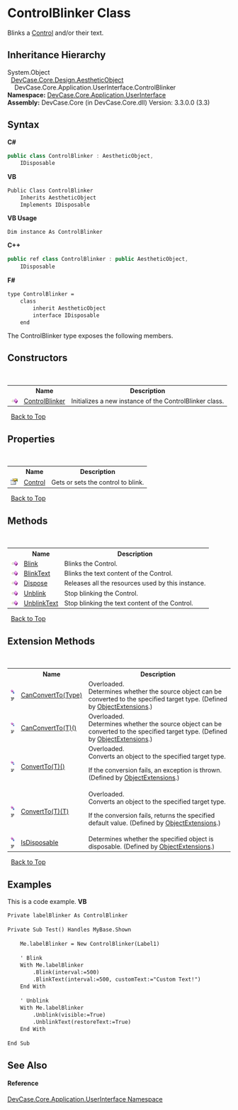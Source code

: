 # ControlBlinker Class
 

Blinks a <a href="P_DevCase_Core_Application_UserInterface_ControlBlinker_Control">Control</a> and/or their text.


## Inheritance Hierarchy
System.Object<br />&nbsp;&nbsp;<a href="T_DevCase_Core_Design_AestheticObject">DevCase.Core.Design.AestheticObject</a><br />&nbsp;&nbsp;&nbsp;&nbsp;DevCase.Core.Application.UserInterface.ControlBlinker<br />
**Namespace:**&nbsp;<a href="N_DevCase_Core_Application_UserInterface">DevCase.Core.Application.UserInterface</a><br />**Assembly:**&nbsp;DevCase.Core (in DevCase.Core.dll) Version: 3.3.0.0 (3.3)

## Syntax

**C#**<br />
``` C#
public class ControlBlinker : AestheticObject, 
	IDisposable
```

**VB**<br />
``` VB
Public Class ControlBlinker
	Inherits AestheticObject
	Implements IDisposable
```

**VB Usage**<br />
``` VB Usage
Dim instance As ControlBlinker
```

**C++**<br />
``` C++
public ref class ControlBlinker : public AestheticObject, 
	IDisposable
```

**F#**<br />
``` F#
type ControlBlinker =  
    class
        inherit AestheticObject
        interface IDisposable
    end
```

The ControlBlinker type exposes the following members.


## Constructors
&nbsp;<table><tr><th></th><th>Name</th><th>Description</th></tr><tr><td>![Public method](media/pubmethod.gif "Public method")</td><td><a href="M_DevCase_Core_Application_UserInterface_ControlBlinker__ctor">ControlBlinker</a></td><td>
Initializes a new instance of the ControlBlinker class.</td></tr></table>&nbsp;
<a href="#controlblinker-class">Back to Top</a>

## Properties
&nbsp;<table><tr><th></th><th>Name</th><th>Description</th></tr><tr><td>![Public property](media/pubproperty.gif "Public property")</td><td><a href="P_DevCase_Core_Application_UserInterface_ControlBlinker_Control">Control</a></td><td>
Gets or sets the control to blink.</td></tr></table>&nbsp;
<a href="#controlblinker-class">Back to Top</a>

## Methods
&nbsp;<table><tr><th></th><th>Name</th><th>Description</th></tr><tr><td>![Public method](media/pubmethod.gif "Public method")</td><td><a href="M_DevCase_Core_Application_UserInterface_ControlBlinker_Blink">Blink</a></td><td>
Blinks the Control.</td></tr><tr><td>![Public method](media/pubmethod.gif "Public method")</td><td><a href="M_DevCase_Core_Application_UserInterface_ControlBlinker_BlinkText">BlinkText</a></td><td>
Blinks the text content of the Control.</td></tr><tr><td>![Public method](media/pubmethod.gif "Public method")</td><td><a href="M_DevCase_Core_Application_UserInterface_ControlBlinker_Dispose">Dispose</a></td><td>
Releases all the resources used by this instance.</td></tr><tr><td>![Public method](media/pubmethod.gif "Public method")</td><td><a href="M_DevCase_Core_Application_UserInterface_ControlBlinker_Unblink">Unblink</a></td><td>
Stop blinking the Control.</td></tr><tr><td>![Public method](media/pubmethod.gif "Public method")</td><td><a href="M_DevCase_Core_Application_UserInterface_ControlBlinker_UnblinkText">UnblinkText</a></td><td>
Stop blinking the text content of the Control.</td></tr></table>&nbsp;
<a href="#controlblinker-class">Back to Top</a>

## Extension Methods
&nbsp;<table><tr><th></th><th>Name</th><th>Description</th></tr><tr><td>![Public Extension Method](media/pubextension.gif "Public Extension Method")![Code example](media/CodeExample.png "Code example")</td><td><a href="M_DevCase_Core_Extensions_Object_ObjectExtensions_CanConvertTo">CanConvertTo(Type)</a></td><td>Overloaded.  
Determines whether the source object can be converted to the specified target type.
 (Defined by <a href="T_DevCase_Core_Extensions_Object_ObjectExtensions">ObjectExtensions</a>.)</td></tr><tr><td>![Public Extension Method](media/pubextension.gif "Public Extension Method")![Code example](media/CodeExample.png "Code example")</td><td><a href="M_DevCase_Core_Extensions_Object_ObjectExtensions_CanConvertTo__1">CanConvertTo(T)()</a></td><td>Overloaded.  
Determines whether the source object can be converted to the specified target type.
 (Defined by <a href="T_DevCase_Core_Extensions_Object_ObjectExtensions">ObjectExtensions</a>.)</td></tr><tr><td>![Public Extension Method](media/pubextension.gif "Public Extension Method")![Code example](media/CodeExample.png "Code example")</td><td><a href="M_DevCase_Core_Extensions_Object_ObjectExtensions_ConvertTo__1">ConvertTo(T)()</a></td><td>Overloaded.  
Converts an object to the specified target type. 

 If the conversion fails, an exception is thrown.
 (Defined by <a href="T_DevCase_Core_Extensions_Object_ObjectExtensions">ObjectExtensions</a>.)</td></tr><tr><td>![Public Extension Method](media/pubextension.gif "Public Extension Method")![Code example](media/CodeExample.png "Code example")</td><td><a href="M_DevCase_Core_Extensions_Object_ObjectExtensions_ConvertTo__1_1">ConvertTo(T)(T)</a></td><td>Overloaded.  
Converts an object to the specified target type. 

 If the conversion fails, returns the specified default value.
 (Defined by <a href="T_DevCase_Core_Extensions_Object_ObjectExtensions">ObjectExtensions</a>.)</td></tr><tr><td>![Public Extension Method](media/pubextension.gif "Public Extension Method")![Code example](media/CodeExample.png "Code example")</td><td><a href="M_DevCase_Core_Extensions_Object_ObjectExtensions_IsDisposable">IsDisposable</a></td><td>
Determines whether the specified object is disposable.
 (Defined by <a href="T_DevCase_Core_Extensions_Object_ObjectExtensions">ObjectExtensions</a>.)</td></tr></table>&nbsp;
<a href="#controlblinker-class">Back to Top</a>

## Examples
This is a code example. 
**VB**<br />
``` VB
Private labelBlinker As ControlBlinker

Private Sub Test() Handles MyBase.Shown

    Me.labelBlinker = New ControlBlinker(Label1)

    ' Blink
    With Me.labelBlinker
        .Blink(interval:=500)
        .BlinkText(interval:=500, customText:="Custom Text!")
    End With

    ' Unblink
    With Me.labelBlinker
        .Unblink(visible:=True)
        .UnblinkText(restoreText:=True)
    End With

End Sub
```


## See Also


#### Reference
<a href="N_DevCase_Core_Application_UserInterface">DevCase.Core.Application.UserInterface Namespace</a><br />